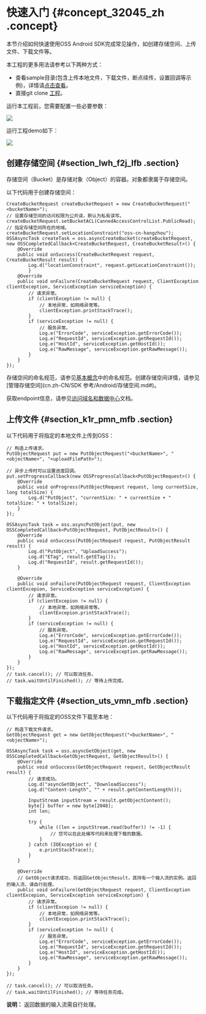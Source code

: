 # 快速入门 {#concept_32045_zh .concept}

本节介绍如何快速使用OSS Android SDK完成常见操作，如创建存储空间、上传文件、下载文件等。

本工程的更多用法请参考以下两种方式：

-   查看sample目录\(包含上传本地文件，下载文件，断点续传，设置回调等示例\)，详情请[点击查看](https://github.com/aliyun/aliyun-oss-android-sdk/tree/master/app)。
-   直接git clone [工程](https://github.com/aliyun/aliyun-oss-android-sdk.git)。

运行本工程前，您需要配置一些必要参数：

![](http://static-aliyun-doc.oss-cn-hangzhou.aliyuncs.com/assets/img/22517/154909044313686_zh-CN.png)

运行工程demo如下：

![](http://static-aliyun-doc.oss-cn-hangzhou.aliyuncs.com/assets/img/22517/154909044313687_zh-CN.png)

## 创建存储空间 {#section_lwh_f2j_lfb .section}

存储空间（Bucket）是存储对象（Object）的容器。对象都隶属于存储空间。

以下代码用于创建存储空间：

```
CreateBucketRequest createBucketRequest = new CreateBucketRequest("<bucketName>");
// 设置存储空间的访问权限为公共读，默认为私有读写。
createBucketRequest.setBucketACL(CannedAccessControlList.PublicRead); 
// 指定存储空间所在的地域。
createBucketRequest.setLocationConstraint("oss-cn-hangzhou");
OSSAsyncTask createTask = oss.asyncCreateBucket(createBucketRequest, new OSSCompletedCallback<CreateBucketRequest, CreateBucketResult>() {
    @Override
    public void onSuccess(CreateBucketRequest request, CreateBucketResult result) {
        Log.d("locationConstraint", request.getLocationConstraint());
        }
    @Override
    public void onFailure(CreateBucketRequest request, ClientException clientException, ServiceException serviceException) {
        // 请求异常。
        if (clientException != null) {
            // 本地异常，如网络异常等。
            clientException.printStackTrace();
        }
        if (serviceException != null) {
            // 服务异常。
            Log.e("ErrorCode", serviceException.getErrorCode());
            Log.e("RequestId", serviceException.getRequestId());
            Log.e("HostId", serviceException.getHostId());
            Log.e("RawMessage", serviceException.getRawMessage());
        }
    }
});
```

存储空间的命名规范，请参见[基本概念](../../../../../cn.zh-CN/开发指南/基本概念介绍.md#)中的命名规范。创建存储空间详情，请参见[管理存储空间](cn.zh-CN/SDK 参考/Android/存储空间.md#)。

获取endpoint信息，请参见[访问域名和数据中心](../../../../../cn.zh-CN/开发指南/访问域名（Endpoint）/访问域名和数据中心.md#)文档。

## 上传文件 {#section_k1r_pmn_mfb .section}

以下代码用于将指定的本地文件上传到OSS：

```
// 构造上传请求。
PutObjectRequest put = new PutObjectRequest("<bucketName>", "<objectName>", "<uploadFilePath>");

// 异步上传时可以设置进度回调。
put.setProgressCallback(new OSSProgressCallback<PutObjectRequest>() {
    @Override
    public void onProgress(PutObjectRequest request, long currentSize, long totalSize) {
        Log.d("PutObject", "currentSize: " + currentSize + " totalSize: " + totalSize);
    }
});

OSSAsyncTask task = oss.asyncPutObject(put, new OSSCompletedCallback<PutObjectRequest, PutObjectResult>() {
    @Override
    public void onSuccess(PutObjectRequest request, PutObjectResult result) {
        Log.d("PutObject", "UploadSuccess");
        Log.d("ETag", result.getETag());
        Log.d("RequestId", result.getRequestId());
    }

    @Override
    public void onFailure(PutObjectRequest request, ClientException clientExcepion, ServiceException serviceException) {
        // 请求异常。
        if (clientExcepion != null) {
            // 本地异常，如网络异常等。
            clientExcepion.printStackTrace();
        }
        if (serviceException != null) {
            // 服务异常。
            Log.e("ErrorCode", serviceException.getErrorCode());
            Log.e("RequestId", serviceException.getRequestId());
            Log.e("HostId", serviceException.getHostId());
            Log.e("RawMessage", serviceException.getRawMessage());
        }
    }
});
// task.cancel(); // 可以取消任务。
// task.waitUntilFinished(); // 等待上传完成。
```

## 下载指定文件 {#section_uts_vmn_mfb .section}

以下代码用于将指定的OSS文件下载至本地：

```
// 构造下载文件请求。
GetObjectRequest get = new GetObjectRequest("<bucketName>", "<objectName>");

OSSAsyncTask task = oss.asyncGetObject(get, new OSSCompletedCallback<GetObjectRequest, GetObjectResult>() {
    @Override
    public void onSuccess(GetObjectRequest request, GetObjectResult result) {
        // 请求成功。
        Log.d("asyncGetObject", "DownloadSuccess");
        Log.d("Content-Length", "" + result.getContentLength());

        InputStream inputStream = result.getObjectContent();
        byte[] buffer = new byte[2048];
        int len;

        try {
            while ((len = inputStream.read(buffer)) != -1) {
                // 您可以在此处编写代码来处理下载的数据。
            }
        } catch (IOException e) {
            e.printStackTrace();
        }
    }

    @Override
	// GetObject请求成功，将返回GetObjectResult，其持有一个输入流的实例。返回的输入流，请自行处理。
    public void onFailure(GetObjectRequest request, ClientException clientExcepion, ServiceException serviceException) {
        // 请求异常。
        if (clientExcepion != null) {
            // 本地异常，如网络异常等。
            clientExcepion.printStackTrace();
        }
        if (serviceException != null) {
            // 服务异常。
            Log.e("ErrorCode", serviceException.getErrorCode());
            Log.e("RequestId", serviceException.getRequestId());
            Log.e("HostId", serviceException.getHostId());
            Log.e("RawMessage", serviceException.getRawMessage());
        }
    }
});

// task.cancel(); // 可以取消任务。
// task.waitUntilFinished(); // 等待任务完成。
```

**说明：** 返回数据的输入流需自行处理。

